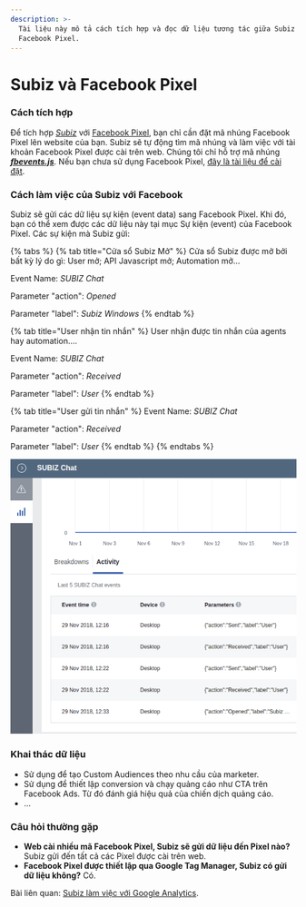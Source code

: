 ```yaml
---
description: >-
  Tài liệu này mô tả cách tích hợp và đọc dữ liệu tương tác giữa Subiz với
  Facebook Pixel.
---
```


# Subiz và Facebook Pixel

### Cách tích hợp

Để tích hợp [_Subiz_](https://subiz.com/vi) với [Facebook Pixel](https://developers.facebook.com/docs/facebook-pixel/), bạn chỉ cần đặt mã nhúng Facebook Pixel lên website của bạn. Subiz sẽ tự động tìm mã nhúng và làm việc với tài khoản Facebook Pixel được cài trên web. Chúng tôi chỉ hỗ trợ mã nhúng [_**fbevents.js**_](https://developers.facebook.com/docs/facebook-pixel/implementation#base-code). Nếu bạn chưa sử dụng Facebook Pixel, [đây là tài liệu để cài đặt](https://developers.facebook.com/docs/facebook-pixel/implementation#installing-the-pixel). 

### Cách làm việc của Subiz với Facebook 

Subiz sẽ gửi các dữ liệu sự kiện \(event data\) sang Facebook Pixel. Khi đó, bạn có thể xem được các dữ liệu này tại mục Sự kiện \(event\) của Facebook Pixel. Các sự kiện mà Subiz gửi:

{% tabs %}
{% tab title="Cửa sổ Subiz Mở" %}
Cửa sổ Subiz được mở bởi bất kỳ lý do gì: User mở; API Javascript mở; Automation mở...

Event Name: _SUBIZ Chat_

Parameter "action": _Opened_

Parameter "label": _Subiz Windows_
{% endtab %}

{% tab title="User nhận tin nhắn" %}
User nhận được tin nhắn của agents hay automation....

Event Name: _SUBIZ Chat_

Parameter "action": _Received_

Parameter "label": _User_
{% endtab %}

{% tab title="User gửi tin nhắn" %}
Event Name: _SUBIZ Chat_

Parameter "action": _Received_

Parameter "label": _User_
{% endtab %}
{% endtabs %}

![D&#x1EEF; li&#x1EC7;u Subiz s&#x1EBD; c&#xF3; trong Facebook Pixel.](../../.gitbook/assets/screenshot-from-2018-11-29-13-54-52.png)

### Khai thác dữ liệu

* Sử dụng để tạo Custom Audiences theo nhu cầu của marketer. 
* Sử dụng để thiết lập conversion và chạy quảng cáo như CTA trên Facebook Ads. Từ đó đánh giá hiệu quả của chiến dịch quảng cáo. 
* ...

### Câu hỏi thường gặp

* **Web cài nhiều mã Facebook Pixel, Subiz sẽ gửi dữ liệu đến Pixel nào?** Subiz gửi đến tất cả các Pixel được cài trên web.
* **Facebook Pixel được thiết lập qua Google Tag Manager, Subiz có gửi dữ liệu không?** Có. 

Bài liên quan: [Subiz làm việc với Google Analytics](http://help.subiz.com/su-dung-subiz-nang-cao/tich-hop-voi-ben-thu-3/subiz-va-google-analytics).

